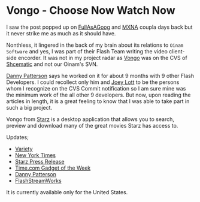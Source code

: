 # Vongo - Choose Now Watch Now

I saw the post popped up on [FullAsAGoog](http://fullasagoog.com/) and [MXNA](http://weblogs.macromedia.com/mxna/) coupla days back but it never strike me as much as it should have.

Nonthless, it lingered in the back of my brain about its relations to `Oinam Software` and yes, I was part of their Flash Team writing the video client-side encorder. It was not in my project radar as [Vongo](http://www.vongo.com/) was on the CVS of [Shcematic](http://www.schematic.com/) and not our Oinam's SVN.

[Danny Patterson](http://www.dannypatterson.com/Resources/Blog/EntryDetail.cfm?ID=82) says he worked on it for about 9 months with 9 other Flash Developers. I could recollect only him and [Joey Lott](http://www.person13.com/) to be the persons whom I recognize on the CVS Commit notification so I am sure mine was the minimum work of the all other 9 developers. But now, upon reading the articles in length, it is a great feeling to know that I was able to take part in such a big project.

Vongo from [Starz](http://www.starz.com/) is a desktop application that allows you to search, preview and download many of the great movies Starz has access to.

Updates;

- [Variety](http://www.variety.com/article/VR1117935376?categoryid=20&cs=1&s=h&p=0)
- [New York Times](http://www.nytimes.com/2006/01/03/business/media/03starz.html)
- [Starz Press Release](http://starz.mediaroom.com/index.php?s=press_releases&item=141)
- [Time.com Gadget of the Week](http://www.time.com/time/business/article/0,8599,1158124,00.html)
- [Danny Patterson](http://www.dannypatterson.com/Resources/Blog/EntryDetail.cfm?ID=82)
- [FlashStreamWorks](http://www.flashstreamworks.com/archive.php?post_id=1138034535)

It is currently available only for the United States.
